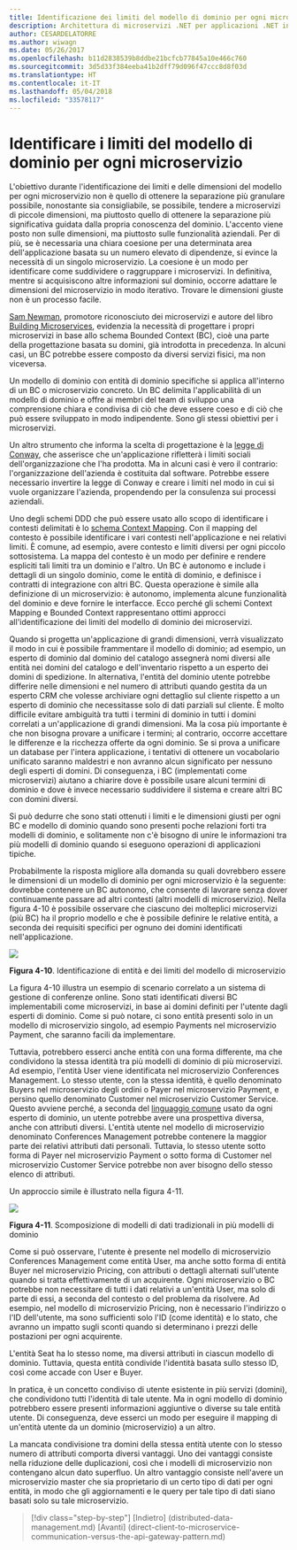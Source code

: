 ```yaml
---
title: Identificazione dei limiti del modello di dominio per ogni microservizio
description: Architettura di microservizi .NET per applicazioni .NET in contenitori | Identificazione dei limiti del modello di dominio per ogni microservizio
author: CESARDELATORRE
ms.author: wiwagn
ms.date: 05/26/2017
ms.openlocfilehash: b11d2838539b8ddbe21bcfcb77845a10e466c760
ms.sourcegitcommit: 3d5d33f384eeba41b2dff79d096f47ccc8d8f03d
ms.translationtype: HT
ms.contentlocale: it-IT
ms.lasthandoff: 05/04/2018
ms.locfileid: "33578117"
---
```

# <a name="identify-domain-model-boundaries-for-each-microservice"></a>Identificare i limiti del modello di dominio per ogni microservizio

L'obiettivo durante l'identificazione dei limiti e delle dimensioni del modello per ogni microservizio non è quello di ottenere la separazione più granulare possibile, nonostante sia consigliabile, se possibile, tendere a microservizi di piccole dimensioni, ma piuttosto quello di ottenere la separazione più significativa guidata dalla propria conoscenza del dominio. L'accento viene posto non sulle dimensioni, ma piuttosto sulle funzionalità aziendali. Per di più, se è necessaria una chiara coesione per una determinata area dell'applicazione basata su un numero elevato di dipendenze, si evince la necessità di un singolo microservizio. La coesione è un modo per identificare come suddividere o raggruppare i microservizi. In definitiva, mentre si acquisiscono altre informazioni sul dominio, occorre adattare le dimensioni del microservizio in modo iterativo. Trovare le dimensioni giuste non è un processo facile.

[Sam Newman](https://samnewman.io/), promotore riconosciuto dei microservizi e autore del libro [Building Microservices](https://samnewman.io/books/building_microservices/), evidenzia la necessità di progettare i propri microservizi in base allo schema Bounded Context (BC), cioè una parte della progettazione basata su domini, già introdotta in precedenza. In alcuni casi, un BC potrebbe essere composto da diversi servizi fisici, ma non viceversa.

Un modello di dominio con entità di dominio specifiche si applica all'interno di un BC o microservizio concreto. Un BC delimita l'applicabilità di un modello di dominio e offre ai membri del team di sviluppo una comprensione chiara e condivisa di ciò che deve essere coeso e di ciò che può essere sviluppato in modo indipendente. Sono gli stessi obiettivi per i microservizi.

Un altro strumento che informa la scelta di progettazione è la [legge di Conway](https://en.wikipedia.org/wiki/Conway%27s_law), che asserisce che un'applicazione rifletterà i limiti sociali dell'organizzazione che l'ha prodotta. Ma in alcuni casi è vero il contrario: l'organizzazione dell'azienda è costituita dal software. Potrebbe essere necessario invertire la legge di Conway e creare i limiti nel modo in cui si vuole organizzare l'azienda, propendendo per la consulenza sui processi aziendali.

Uno degli schemi DDD che può essere usato allo scopo di identificare i contesti delimitati è lo [schema Context Mapping](https://www.infoq.com/articles/ddd-contextmapping). Con il mapping del contesto è possibile identificare i vari contesti nell'applicazione e nei relativi limiti. È comune, ad esempio, avere contesto e limiti diversi per ogni piccolo sottosistema. La mappa del contesto è un modo per definire e rendere espliciti tali limiti tra un dominio e l'altro. Un BC è autonomo e include i dettagli di un singolo dominio, come le entità di dominio, e definisce i contratti di integrazione con altri BC. Questa operazione è simile alla definizione di un microservizio: è autonomo, implementa alcune funzionalità del dominio e deve fornire le interfacce. Ecco perché gli schemi Context Mapping e Bounded Context rappresentano ottimi approcci all'identificazione dei limiti del modello di dominio dei microservizi.

Quando si progetta un'applicazione di grandi dimensioni, verrà visualizzato il modo in cui è possibile frammentare il modello di dominio; ad esempio, un esperto di dominio dal dominio del catalogo assegnerà nomi diversi alle entità nei domini del catalogo e dell'inventario rispetto a un esperto dei domini di spedizione. In alternativa, l'entità del dominio utente potrebbe differire nelle dimensioni e nel numero di attributi quando gestita da un esperto CRM che volesse archiviare ogni dettaglio sul cliente rispetto a un esperto di dominio che necessitasse solo di dati parziali sul cliente. È molto difficile evitare ambiguità tra tutti i termini di dominio in tutti i domini correlati a un'applicazione di grandi dimensioni. Ma la cosa più importante è che non bisogna provare a unificare i termini; al contrario, occorre accettare le differenze e la ricchezza offerte da ogni dominio. Se si prova a unificare un database per l'intera applicazione, i tentativi di ottenere un vocabolario unificato saranno maldestri e non avranno alcun significato per nessuno degli esperti di domini. Di conseguenza, i BC (implementati come microservizi) aiutano a chiarire dove è possibile usare alcuni termini di dominio e dove è invece necessario suddividere il sistema e creare altri BC con domini diversi.

Si può dedurre che sono stati ottenuti i limiti e le dimensioni giusti per ogni BC e modello di dominio quando sono presenti poche relazioni forti tra modelli di dominio, e solitamente non c'è bisogno di unire le informazioni tra più modelli di dominio quando si eseguono operazioni di applicazioni tipiche.

Probabilmente la risposta migliore alla domanda su quali dovrebbero essere le dimensioni di un modello di dominio per ogni microservizio è la seguente: dovrebbe contenere un BC autonomo, che consente di lavorare senza dover continuamente passare ad altri contesti (altri modelli di microservizio). Nella figura 4-10 è possibile osservare che ciascuno dei molteplici microservizi (più BC) ha il proprio modello e che è possibile definire le relative entità, a seconda dei requisiti specifici per ognuno dei domini identificati nell'applicazione.

![](./media/image10.png)

**Figura 4-10**. Identificazione di entità e dei limiti del modello di microservizio

La figura 4-10 illustra un esempio di scenario correlato a un sistema di gestione di conferenze online. Sono stati identificati diversi BC implementabili come microservizi, in base ai domini definiti per l'utente dagli esperti di dominio. Come si può notare, ci sono entità presenti solo in un modello di microservizio singolo, ad esempio Payments nel microservizio Payment, che saranno facili da implementare.

Tuttavia, potrebbero esserci anche entità con una forma differente, ma che condividono la stessa identità tra più modelli di dominio di più microservizi. Ad esempio, l'entità User viene identificata nel microservizio Conferences Management. Lo stesso utente, con la stessa identità, è quello denominato Buyers nel microservizio degli ordini o Payer nel microservizio Payment, e persino quello denominato Customer nel microservizio Customer Service. Questo avviene perché, a seconda del [linguaggio comune](https://martinfowler.com/bliki/UbiquitousLanguage.html) usato da ogni esperto di dominio, un utente potrebbe avere una prospettiva diversa, anche con attributi diversi. L'entità utente nel modello di microservizio denominato Conferences Management potrebbe contenere la maggior parte dei relativi attributi dati personali. Tuttavia, lo stesso utente sotto forma di Payer nel microservizio Payment o sotto forma di Customer nel microservizio Customer Service potrebbe non aver bisogno dello stesso elenco di attributi.

Un approccio simile è illustrato nella figura 4-11.

![](./media/image11.png)

**Figura 4-11**. Scomposizione di modelli di dati tradizionali in più modelli di dominio

Come si può osservare, l'utente è presente nel modello di microservizio Conferences Management come entità User, ma anche sotto forma di entità Buyer nel microservizio Pricing, con attributi o dettagli alternati sull'utente quando si tratta effettivamente di un acquirente. Ogni microservizio o BC potrebbe non necessitare di tutti i dati relativi a un'entità User, ma solo di parte di essi, a seconda del contesto o del problema da risolvere. Ad esempio, nel modello di microservizio Pricing, non è necessario l'indirizzo o l'ID dell'utente, ma sono sufficienti solo l'ID (come identità) e lo stato, che avranno un impatto sugli sconti quando si determinano i prezzi delle postazioni per ogni acquirente.

L'entità Seat ha lo stesso nome, ma diversi attributi in ciascun modello di dominio. Tuttavia, questa entità condivide l'identità basata sullo stesso ID, così come accade con User e Buyer.

In pratica, è un concetto condiviso di utente esistente in più servizi (domini), che condividono tutti l'identità di tale utente. Ma in ogni modello di dominio potrebbero essere presenti informazioni aggiuntive o diverse su tale entità utente. Di conseguenza, deve esserci un modo per eseguire il mapping di un'entità utente da un dominio (microservizio) a un altro.

La mancata condivisione tra domini della stessa entità utente con lo stesso numero di attributi comporta diversi vantaggi. Uno dei vantaggi consiste nella riduzione delle duplicazioni, così che i modelli di microservizio non contengano alcun dato superfluo. Un altro vantaggio consiste nell'avere un microservizio master che sia proprietario di un certo tipo di dati per ogni entità, in modo che gli aggiornamenti e le query per tale tipo di dati siano basati solo su tale microservizio.


>[!div class="step-by-step"]
[Indietro] (distributed-data-management.md) [Avanti] (direct-client-to-microservice-communication-versus-the-api-gateway-pattern.md)
